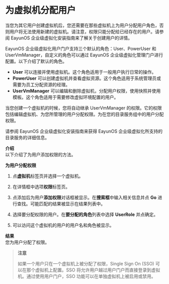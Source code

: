# 为虚拟机分配用户

当您为其它用户创建虚拟机后，您还需要在那些虚拟机上为用户分配用户角色，否则用户将无法使用新建的虚拟机。请注意，权限只能分配给已经存在的用户。请参阅 EayunOS 企业级虚拟化安装指南来了解关于创建用户的详情。

EayunOS 企业级虚拟化用户门户支持三个默认的角色：User、PowerUser 和 UserVmManager，自定义的角色可以通过 EayunOS 企业级虚拟化管理门户进行配置。以下介绍了默认的角色。

* **User** 可以连接并使用虚拟机。这个角色适用于一般用户执行日常的操作。
* **PowerUser** 可以创建虚拟机并查看虚拟资源。这个角色适用于系统管理员或需要为员工分配资源的经理。
* **UserVmManager** 可以编辑和删除虚拟机，分配用户权限，使用快照并使用模板。这个角色适用于需要修改虚拟环境配置的用户。


当您创建一个虚拟机的时候，您将自动继承 UserVmManager 的权限。它的权限包括编辑虚拟机、为您所管理的用户分配权限。为在您的目录服务组中的用户分配权限。

请参阅 EayunOS 企业级虚拟化安装指南来获得 EayunOS 企业级虚拟化所支持的目录服务的详细信息。


**介绍**<br/>
以下介绍了为用户添加权限的方法。

**为用户分配权限**

1. 点**虚拟机**标签页并选择一个虚拟机。

2. 在详情框中选项**权限**标签页。

3. 点添加后为用户**添加权限**对话框被显示。在**搜索框**中输入相关信息并点 **Go** 进行查找。可能匹配的结果被显示在结果列表中。

4. 选择要分配权限的用户。在**要分配的角色**列表中选择 **UserRole** 并点确定。

5. 可以访问这个虚拟机的用户的用户名和角色被显示。


**结果**<br/>
您为用户分配了权限。


> **注意**
>
> 如果一个用户只在一个虚拟机上被分配了权限，Single Sign On (SSO) 可以在那个虚拟机上配置。SSO 将允许用户越过用户门户而直接登录到虚拟机。通过使用用户门户，SSO 功能可以在单独虚拟机上被启用或禁用。
